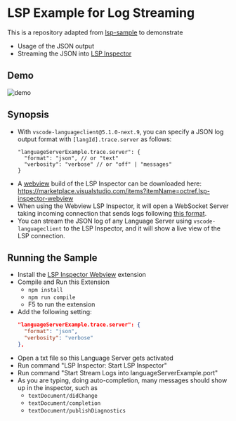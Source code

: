 # LSP Example for Log Streaming

This is a repository adapted from [lsp-sample](https://github.com/Microsoft/vscode-extension-samples/tree/master/lsp-sample) to demonstrate

- Usage of the JSON output
- Streaming the JSON into [LSP Inspector](https://github.com/Microsoft/language-server-protocol-inspector)

## Demo

![demo](demo.gif)

## Synopsis

- With `vscode-languageclient@5.1.0-next.9`, you can specify a JSON log output format with `[langId].trace.server` as follows:
  ```jsonc
  "languageServerExample.trace.server": {
    "format": "json", // or "text"
    "verbosity": "verbose" // or "off" | "messages"
  }
  ```
- A [webview](https://github.com/Microsoft/language-server-protocol-inspector/tree/master/lsp-inspector-webview) build of the LSP Inspector can be downloaded here: https://marketplace.visualstudio.com/items?itemName=octref.lsp-inspector-webview
- When using the Webview LSP Inspector, it will open a WebSocket Server taking incoming connection that sends logs following [this format](https://github.com/Microsoft/language-server-protocol-inspector#log-format).
- You can stream the JSON log of any Language Server using `vscode-languageclient` to the LSP Inspector, and it will show a live view of the LSP connection.

## Running the Sample

- Install the [LSP Inspector Webview](https://marketplace.visualstudio.com/items?itemName=octref.lsp-inspector-webview) extension
- Compile and Run this Extension
  - `npm install`
  - `npm run compile`
  - F5 to run the extension
- Add the following setting:
  ```json
  "languageServerExample.trace.server": {
    "format": "json",
    "verbosity": "verbose"
  },
  ```
- Open a txt file so this Language Server gets activated
- Run command "LSP Inspector: Start LSP Inspector"
- Run command "Start Stream Logs into languageServerExample.port"
- As you are typing, doing auto-completion, many messages should show up in the inspector, such as
  - `textDocument/didChange`
  - `textDocument/completion`
  - `textDocument/publishDiagnostics`
